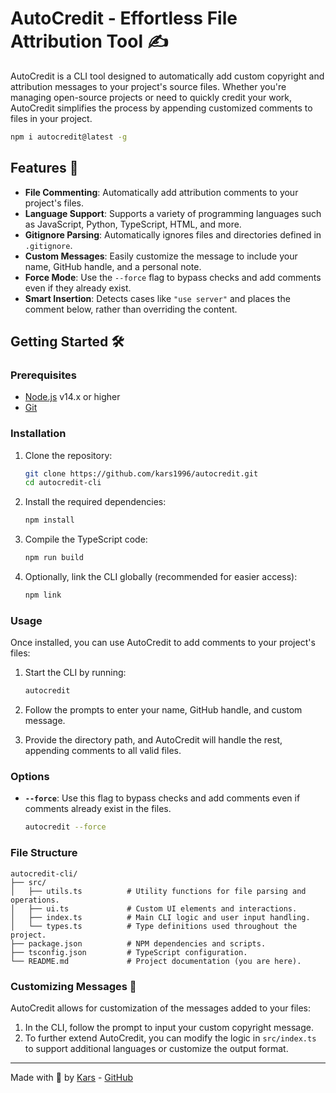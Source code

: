 # AutoCredit - Effortless File Attribution Tool ✍️

AutoCredit is a CLI tool designed to automatically add custom copyright and attribution messages to your project's source files. Whether you're managing open-source projects or need to quickly credit your work, AutoCredit simplifies the process by appending customized comments to files in your project.

```bash
npm i autocredit@latest -g
```

## Features 🌟
- **File Commenting**: Automatically add attribution comments to your project's files.
- **Language Support**: Supports a variety of programming languages such as JavaScript, Python, TypeScript, HTML, and more.
- **Gitignore Parsing**: Automatically ignores files and directories defined in `.gitignore`.
- **Custom Messages**: Easily customize the message to include your name, GitHub handle, and a personal note.
- **Force Mode**: Use the `--force` flag to bypass checks and add comments even if they already exist.
- **Smart Insertion**: Detects cases like `"use server"` and places the comment below, rather than overriding the content.

## Getting Started 🛠️

### Prerequisites
- [Node.js](https://nodejs.org/) v14.x or higher
- [Git](https://git-scm.com/)

### Installation

1. Clone the repository:
   ```bash
   git clone https://github.com/kars1996/autocredit.git
   cd autocredit-cli
   ```

2. Install the required dependencies:
   ```bash
   npm install
   ```

3. Compile the TypeScript code:
   ```bash
   npm run build
   ```

4. Optionally, link the CLI globally (recommended for easier access):
   ```bash
   npm link
   ```

### Usage

Once installed, you can use AutoCredit to add comments to your project's files:

1. Start the CLI by running:
   ```bash
   autocredit
   ```

2. Follow the prompts to enter your name, GitHub handle, and custom message.

3. Provide the directory path, and AutoCredit will handle the rest, appending comments to all valid files.

### Options

- **`--force`**: Use this flag to bypass checks and add comments even if comments already exist in the files.
   ```bash
   autocredit --force
   ```

### File Structure

```plaintext
autocredit-cli/
├── src/
│   ├── utils.ts          # Utility functions for file parsing and operations.
│   ├── ui.ts             # Custom UI elements and interactions.
│   ├── index.ts          # Main CLI logic and user input handling.
│   └── types.ts          # Type definitions used throughout the project.
├── package.json          # NPM dependencies and scripts.
├── tsconfig.json         # TypeScript configuration.
└── README.md             # Project documentation (you are here).
```

### Customizing Messages 🧩

AutoCredit allows for customization of the messages added to your files:

1. In the CLI, follow the prompt to input your custom copyright message.
2. To further extend AutoCredit, you can modify the logic in `src/index.ts` to support additional languages or customize the output format.

---

Made with 💙 by [Kars](https://kars.bio) - [GitHub](https://github.com/Kars1996)